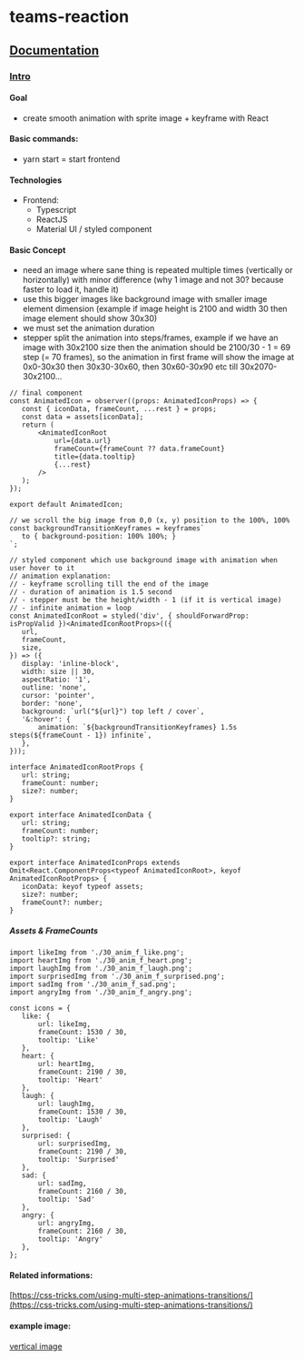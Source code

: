# teams-reaction

## <ins>Documentation</ins>

### <ins>Intro</ins>

#### Goal
   * create smooth animation with sprite image + keyframe with React


#### Basic commands:
   * yarn start      = start frontend

#### Technologies
 * Frontend: 
      * Typescript
      * ReactJS
      * Material UI / styled component

#### Basic Concept
 * need an image where sane thing is repeated multiple times (vertically or horizontally) with minor difference (why 1 image and not 30? because faster to load it, handle it)
 * use this bigger images like background image with smaller image element dimension (example if image height is 2100 and width 30 then image element should show 30x30)
 * we must set the animation duration
 * stepper split the animation into steps/frames, example if we have an image with 30x2100 size then the animation should be 2100/30 - 1 = 69 step (= 70 frames), so the animation in first frame will show the image at 0x0-30x30 then 30x30-30x60, then 30x60-30x90 etc till 30x2070-30x2100...
 
 ```react
 // final component
const AnimatedIcon = observer((props: AnimatedIconProps) => {
    const { iconData, frameCount, ...rest } = props;
    const data = assets[iconData];
    return (
        <AnimatedIconRoot
            url={data.url}
            frameCount={frameCount ?? data.frameCount}
            title={data.tooltip}
            {...rest}
        />
    );
});

export default AnimatedIcon;

// we scroll the big image from 0,0 (x, y) position to the 100%, 100%
const backgroundTransitionKeyframes = keyframes`
    to { background-position: 100% 100%; }
`;

// styled component which use background image with animation when user hover to it
// animation explanation:
// - keyframe scrolling till the end of the image
// - duration of animation is 1.5 second
// - stepper must be the height/width - 1 (if it is vertical image)
// - infinite animation = loop
const AnimatedIconRoot = styled('div', { shouldForwardProp: isPropValid })<AnimatedIconRootProps>(({
    url,
    frameCount,
    size,
}) => ({
    display: 'inline-block',
    width: size || 30,
    aspectRatio: '1',
    outline: 'none',
    cursor: 'pointer',
    border: 'none',
    background: `url("${url}") top left / cover`,
    '&:hover': {
        animation: `${backgroundTransitionKeyframes} 1.5s steps(${frameCount - 1}) infinite`,
    },
}));

interface AnimatedIconRootProps {
    url: string;
    frameCount: number;
    size?: number;
}

 export interface AnimatedIconData {
    url: string;
    frameCount: number;
    tooltip?: string;
}

export interface AnimatedIconProps extends Omit<React.ComponentProps<typeof AnimatedIconRoot>, keyof AnimatedIconRootProps> {
    iconData: keyof typeof assets;
    size?: number;
    frameCount?: number;
}
 ```
 
 ##### Assets & FrameCounts
 
 ```react
import likeImg from './30_anim_f_like.png';
import heartImg from './30_anim_f_heart.png';
import laughImg from './30_anim_f_laugh.png';
import surprisedImg from './30_anim_f_surprised.png';
import sadImg from './30_anim_f_sad.png';
import angryImg from './30_anim_f_angry.png';

 const icons = {
    like: {
        url: likeImg,
        frameCount: 1530 / 30,
        tooltip: 'Like'
    },
    heart: {
        url: heartImg,
        frameCount: 2190 / 30,
        tooltip: 'Heart'
    },
    laugh: {
        url: laughImg,
        frameCount: 1530 / 30,
        tooltip: 'Laugh'
    },
    surprised: {
        url: surprisedImg,
        frameCount: 2190 / 30,
        tooltip: 'Surprised'
    },
    sad: {
        url: sadImg,
        frameCount: 2160 / 30,
        tooltip: 'Sad'
    },
    angry: {
        url: angryImg,
        frameCount: 2160 / 30,
        tooltip: 'Angry'
    },
};
 
 ```
 
 #### Related informations:
[https://css-tricks.com/using-multi-step-animations-transitions/](https://css-tricks.com/using-multi-step-animations-transitions/)
 
 #### example image:
 
 [vertical image](https://github.com/shadowvzs/teams-reaction/blob/master/project/src/AnimatedIcon/assets/30_anim_f_laugh.png)
